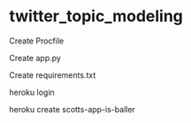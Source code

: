 # twitter_topic_modeling

Create Procfile

Create app.py

Create requirements.txt

heroku login

heroku create scotts-app-is-baller